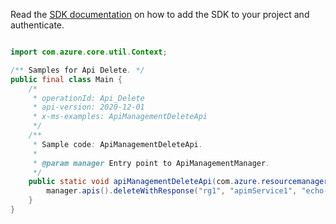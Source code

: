 Read the [SDK documentation](https://github.com/Azure/azure-sdk-for-java/blob/azure-resourcemanager-apimanagement_1.0.0-beta.2/sdk/apimanagement/azure-resourcemanager-apimanagement/README.md) on how to add the SDK to your project and authenticate.

```java

import com.azure.core.util.Context;

/** Samples for Api Delete. */
public final class Main {
    /*
     * operationId: Api_Delete
     * api-version: 2020-12-01
     * x-ms-examples: ApiManagementDeleteApi
     */
    /**
     * Sample code: ApiManagementDeleteApi.
     *
     * @param manager Entry point to ApiManagementManager.
     */
    public static void apiManagementDeleteApi(com.azure.resourcemanager.apimanagement.ApiManagementManager manager) {
        manager.apis().deleteWithResponse("rg1", "apimService1", "echo-api", "*", null, Context.NONE);
    }
}
```
